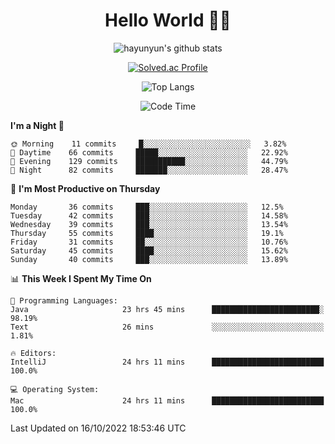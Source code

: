 <div align="center">

# Hello World 🙋‍♀️

![hayunyun's github stats](https://github-readme-stats.vercel.app/api?username=hayunyun&show_icons=true)

[![Solved.ac Profile](http://mazassumnida.wtf/api/generate_badge?boj=hayunyun)](https://solved.ac/hayunyun)

![Top Langs](https://github-readme-stats.vercel.app/api/top-langs/?username=hayunyun&layout=compact)

<!--START_SECTION:waka-->
![Code Time](http://img.shields.io/badge/Code%20Time-510%20hrs%2055%20mins-blue)

</div>

**I'm a Night 🦉** 

```text
🌞 Morning    11 commits     █░░░░░░░░░░░░░░░░░░░░░░░░   3.82% 
🌆 Daytime    66 commits     █████░░░░░░░░░░░░░░░░░░░░   22.92% 
🌃 Evening    129 commits    ███████████░░░░░░░░░░░░░░   44.79% 
🌙 Night      82 commits     ███████░░░░░░░░░░░░░░░░░░   28.47%

```
📅 **I'm Most Productive on Thursday** 

```text
Monday       36 commits     ███░░░░░░░░░░░░░░░░░░░░░░   12.5% 
Tuesday      42 commits     ███░░░░░░░░░░░░░░░░░░░░░░   14.58% 
Wednesday    39 commits     ███░░░░░░░░░░░░░░░░░░░░░░   13.54% 
Thursday     55 commits     ████░░░░░░░░░░░░░░░░░░░░░   19.1% 
Friday       31 commits     ██░░░░░░░░░░░░░░░░░░░░░░░   10.76% 
Saturday     45 commits     ████░░░░░░░░░░░░░░░░░░░░░   15.62% 
Sunday       40 commits     ███░░░░░░░░░░░░░░░░░░░░░░   13.89%

```


📊 **This Week I Spent My Time On** 

```text
💬 Programming Languages: 
Java                     23 hrs 45 mins      ████████████████████████░   98.19% 
Text                     26 mins             ░░░░░░░░░░░░░░░░░░░░░░░░░   1.81%

🔥 Editors: 
IntelliJ                 24 hrs 11 mins      █████████████████████████   100.0%

💻 Operating System: 
Mac                      24 hrs 11 mins      █████████████████████████   100.0%

```


 Last Updated on 16/10/2022 18:53:46 UTC
<!--END_SECTION:waka-->

<!--
**hayunyun/hayunyun** is a ✨ _special_ ✨ repository because its `README.md` (this file) appears on your GitHub profile.

Here are some ideas to get you started:

- 🔭 I’m currently working on ...
- 🌱 I’m currently learning ...
- 👯 I’m looking to collaborate on ...
- 🤔 I’m looking for help with ...
- 💬 Ask me about ...
- 📫 How to reach me: ...
- 😄 Pronouns: ...
- ⚡ Fun fact: ...
-->



